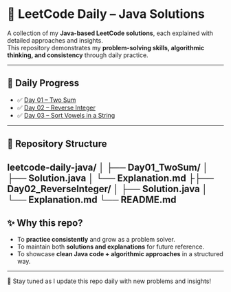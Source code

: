 # 🚀 LeetCode Daily – Java Solutions

A collection of my **Java-based LeetCode solutions**, each explained with detailed approaches and insights.  
This repository demonstrates my **problem-solving skills, algorithmic thinking, and consistency** through daily practice.  

---

## 📅 Daily Progress

- ✅ [Day 01 – Two Sum](Day01_TwoSum)  
- ✅ [Day 02 – Reverse Integer](Day02_ReverseInteger) 
- ✅ [Day 03 – Sort Vowels in a String](Day03_SortVowelsInString/explanation.md) 

---

## 📌 Repository Structure

leetcode-daily-java/
│
├── Day01_TwoSum/
│   ├── Solution.java
│   └── Explanation.md
├├── Day02_ReverseInteger/
│   ├── Solution.java
│   └── Explanation.md
└── README.md
---

## ✨ Why this repo?

- To **practice consistently** and grow as a problem solver.  
- To maintain both **solutions and explanations** for future reference.  
- To showcase **clean Java code + algorithmic approaches** in a structured way.  

---

🔔 Stay tuned as I update this repo daily with new problems and insights!  
